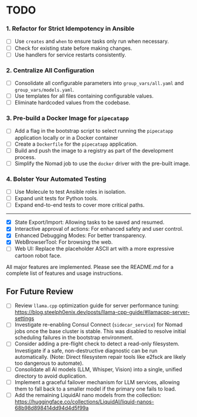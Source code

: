 # TODO

### 1. Refactor for Strict Idempotency in Ansible
- [ ] Use `creates` and `when` to ensure tasks only run when necessary.
- [ ] Check for existing state before making changes.
- [ ] Use handlers for service restarts consistently.

### 2. Centralize All Configuration
- [ ] Consolidate all configurable parameters into `group_vars/all.yaml` and `group_vars/models.yaml`.
- [ ] Use templates for all files containing configurable values.
- [ ] Eliminate hardcoded values from the codebase.

### 3. Pre-build a Docker Image for `pipecatapp`
- [ ] Add a flag in the bootstrap script to select running  the `pipecatapp` application locally or in a Docker container
- [ ] Create a `Dockerfile` for the `pipecatapp` application.
- [ ] Build and push the image to a registry as part of the development process.
- [ ] Simplify the Nomad job to use the `docker` driver with the pre-built image.

### 4. Bolster Your Automated Testing
- [ ] Use Molecule to test Ansible roles in isolation.
- [ ] Expand unit tests for Python tools.
- [ ] Expand end-to-end tests to cover more critical paths.

---

- [x] State Export/Import: Allowing tasks to be saved and resumed.
- [x] Interactive approval of actions: For enhanced safety and user control.
- [x] Enhanced Debugging Modes: For better transparency.
- [x] WebBrowserTool: For browsing the web.
- [ ] Web UI: Replace the placeholder ASCII art with a more expressive cartoon robot face.

All major features are implemented. Please see the README.md for a complete list of features and usage instructions.

## For Future Review

- [ ] Review `llama.cpp` optimization guide for server performance tuning: <https://blog.steelph0enix.dev/posts/llama-cpp-guide/#llamacpp-server-settings>
- [ ] Investigate re-enabling Consul Connect (`sidecar_service`) for Nomad jobs once the base cluster is stable. This was disabled to resolve initial scheduling failures in the bootstrap environment.
- [ ] Consider adding a pre-flight check to detect a read-only filesystem. Investigate if a safe, non-destructive diagnostic can be run automatically. (Note: Direct filesystem repair tools like e2fsck are likely too dangerous to automate).
- [ ] Consolidate all AI models (LLM, Whisper, Vision) into a single, unified directory to avoid duplication.
- [ ] Implement a graceful failover mechanism for LLM services, allowing them to fall back to a smaller model if the primary one fails to load.
- [ ] Add the remaining LiquidAI nano models from the collection: <https://huggingface.co/collections/LiquidAI/liquid-nanos-68b98d898414dd94d4d5f99a>
